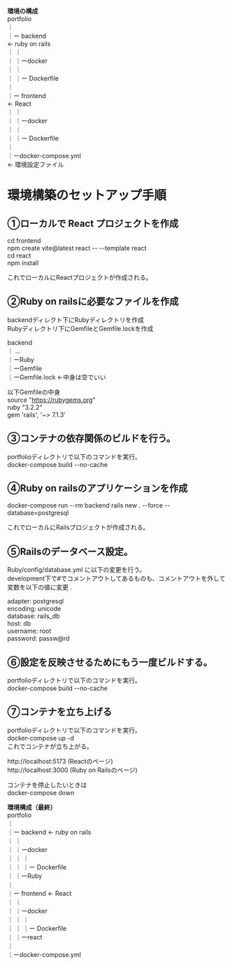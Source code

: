 **環境の構成**  
portfolio  
｜  
｜ー backend <br> <- ruby on rails  
｜  ｜  
｜  ｜ーdocker  
｜     ｜  
｜     ｜ー Dockerfile  
｜  
｜ー frontend <br> <- React  
｜  ｜  
｜  ｜ーdocker  
｜     ｜  
｜     ｜ー Dockerfile  
｜  
｜ーdocker-compose.yml <br> <- 環境設定ファイル  


# 環境構築のセットアップ手順  
## ①ローカルで React プロジェクトを作成  
cd frontend  
npm create vite@latest react -- --template react  
cd react  
npm install  
  
これでローカルにReactプロジェクトが作成される。  
  
  
## ②Ruby on railsに必要なファイルを作成  
backendディレクト下にRubyディレクトリを作成  
Rubyディレクトリ下にGemfileとGemfile.lockを作成  
  
backend  
｜  ...  
｜ーRuby  
   ｜ーGemfile  
   ｜ーGemfile.lock <-中身は空でいい  
  
以下Gemfileの中身  
source "https://rubygems.org"  
ruby "3.2.2"  
gem 'rails', '~> 7.1.3'  
  
  
## ③コンテナの依存関係のビルドを行う。  
portfolioディレクトリで以下のコマンドを実行。  
docker-compose build --no-cache  
  
  
## ④Ruby on railsのアプリケーションを作成  
docker-compose run --rm backend rails new . --force --database=postgresql  
  
これでローカルにRailsプロジェクトが作成される。  
  
  
## ⑤Railsのデータベース設定。  
Ruby/config/database.yml に以下の変更を行う。  
development下で#でコメントアウトしてあるものも、コメントアウトを外して変数を以下の値に変更 .  
  
adapter: postgresql  
encoding: unicode  
database: rails_db  
host: db  
username: root  
password: passw@rd  
  
  
## ⑥設定を反映させるためにもう一度ビルドする。  
portfolioディレクトリで以下のコマンドを実行。  
docker-compose build --no-cache  
  
  
## ⑦コンテナを立ち上げる  
portfolioディレクトリで以下のコマンドを実行。  
docker-compose up -d  
これでコンテナが立ち上がる。  
  
http://localhost:5173  (Reactのページ)  
http://localhost:3000  (Ruby on Railsのページ)  
  
コンテナを停止したいときは  
docker-compose down  


**環境構成（最終）**  
portfolio  
｜  
｜ー backend    <- ruby on rails  
｜  ｜  
｜  ｜ーdocker  
｜  ｜ ｜  
｜  ｜ ｜ー Dockerfile  
｜  ｜ーRuby  
｜  
｜ー frontend   <- React  
｜  ｜  
｜  ｜ーdocker  
｜  ｜ ｜  
｜  ｜ ｜ー Dockerfile  
｜  ｜ーreact    
｜  
｜ーdocker-compose.yml
